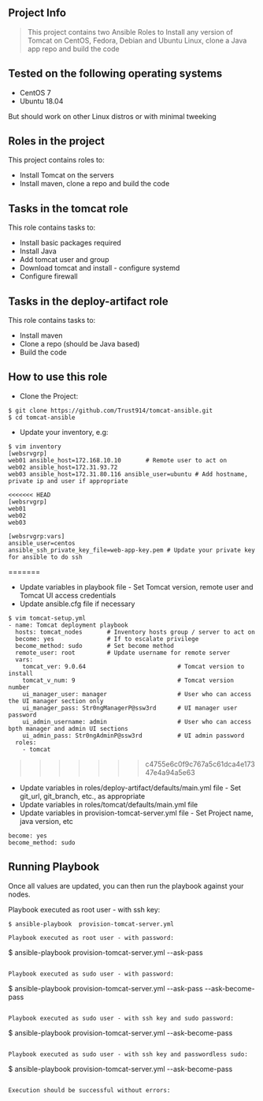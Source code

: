 ## Project Info

> This project contains two Ansible Roles to Install any version of Tomcat on CentOS, Fedora, Debian and Ubuntu Linux, clone a Java app repo and build the code


## Tested on the following operating systems

- CentOS 7
- Ubuntu 18.04

But should work on other Linux distros or with minimal tweeking

## Roles in the project

This project contains roles to:

- Install Tomcat on the servers
- Install maven, clone a repo and build the code

## Tasks in the tomcat role

This role contains tasks to:

- Install basic packages required
- Install Java
- Add tomcat user and group
- Download tomcat and install - configure systemd
- Configure firewall

## Tasks in the deploy-artifact role

This role contains tasks to:

- Install maven
- Clone a repo (should be Java based)
- Build the code


## How to use this role

- Clone the Project:

```
$ git clone https://github.com/Trust914/tomcat-ansible.git
$ cd tomcat-ansible
```

- Update your inventory, e.g:

```
$ vim inventory
[websrvgrp]
web01 ansible_host=172.168.10.10       # Remote user to act on
web02 ansible_host=172.31.93.72
web03 ansible_host=172.31.80.116 ansible_user=ubuntu # Add hostname, private ip and user if appropriate

<<<<<<< HEAD
[websrvgrp]
web01
web02
web03

[websrvgrp:vars]
ansible_user=centos
ansible_ssh_private_key_file=web-app-key.pem # Update your private key for ansible to do ssh

```
=======
- Update variables in playbook file - Set Tomcat version, remote user and Tomcat UI access credentials
- Update ansible.cfg file if necessary

```
$ vim tomcat-setup.yml
- name: Tomcat deployment playbook
  hosts: tomcat_nodes       # Inventory hosts group / server to act on
  become: yes               # If to escalate privilege
  become_method: sudo       # Set become method
  remote_user: root         # Update username for remote server
  vars:
    tomcat_ver: 9.0.64                          # Tomcat version to install
    tomcat_v_num: 9                             # Tomcat version number
    ui_manager_user: manager                    # User who can access the UI manager section only
    ui_manager_pass: Str0ngManagerP@ssw3rd      # UI manager user password
    ui_admin_username: admin                    # User who can access bpth manager and admin UI sections
    ui_admin_pass: Str0ngAdminP@ssw3rd          # UI admin password
  roles:
    - tomcat
```
>>>>>>> c4755e6c0f9c767a5c61dca4e17347e4a94a5e63

- Update variables in roles/deploy-artifact/defaults/main.yml file - Set git_url, git_branch, etc., as appropriate
- Update variables in roles/tomcat/defaults/main.yml file
- Update variables in provision-tomcat-server.yml file - Set Project name, java version, etc


```
become: yes
become_method: sudo
```

## Running Playbook

Once all values are updated, you can then run the playbook against your nodes.

Playbook executed as root user - with ssh key:

```
$ ansible-playbook  provision-tomcat-server.yml 

Playbook executed as root user - with password:

```
$ ansible-playbook provision-tomcat-server.yml --ask-pass
```

Playbook executed as sudo user - with password:

```
$ ansible-playbook provision-tomcat-server.yml --ask-pass --ask-become-pass
```

Playbook executed as sudo user - with ssh key and sudo password:

```
$ ansible-playbook provision-tomcat-server.yml --ask-become-pass
```

Playbook executed as sudo user - with ssh key and passwordless sudo:

```
$ ansible-playbook provision-tomcat-server.yml --ask-become-pass
```

Execution should be successful without errors:

```
```
